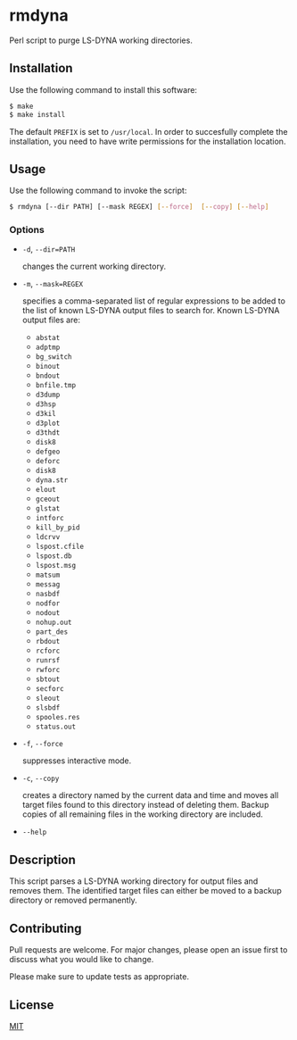 # rmdyna

Perl script to purge LS-DYNA working directories.

## Installation

Use the following command to install this software:

```bash
$ make
$ make install
```

The default `PREFIX` is set to `/usr/local`.  In order to succesfully complete the installation, you need to have write permissions for the installation location.

## Usage

Use the following command to invoke the script:

```bash
$ rmdyna [--dir PATH] [--mask REGEX] [--force]  [--copy] [--help]
```

### Options

+ `-d`, `--dir=PATH`

  changes the current working directory.

+ `-m`, `--mask=REGEX`

  specifies a comma-separated list of regular expressions to be added to the list of known LS-DYNA output files to search for.  Known LS-DYNA output files are:

  - `abstat`
  - `adptmp`
  - `bg_switch`
  - `binout`
  - `bndout`
  - `bnfile.tmp`
  - `d3dump`
  - `d3hsp`
  - `d3kil`
  - `d3plot`
  - `d3thdt`
  - `disk8`
  - `defgeo`
  - `deforc`
  - `disk8`
  - `dyna.str`
  - `elout`
  - `gceout`
  - `glstat`
  - `intforc`
  - `kill_by_pid`
  - `ldcrvv`
  - `lspost.cfile`
  - `lspost.db`
  - `lspost.msg`
  - `matsum`
  - `messag`
  - `nasbdf`
  - `nodfor`
  - `nodout`
  - `nohup.out`
  - `part_des`
  - `rbdout`
  - `rcforc`
  - `runrsf`
  - `rwforc`
  - `sbtout`
  - `secforc`
  - `sleout`
  - `slsbdf`
  - `spooles.res`
  - `status.out`

+ `-f`, `--force`

  suppresses interactive mode.  

+ `-c`, `--copy`

  creates a directory named by the current data and time and moves all target files found to this directory instead of deleting them.  Backup copies of all remaining files in the working directory are included.

+ `--help`

## Description

This script parses a LS-DYNA working directory for output files and removes them.  The identified target files can either be moved to a backup directory or removed permanently.

## Contributing

Pull requests are welcome. For major changes, please open an issue first to discuss what you would like to change.

Please make sure to update tests as appropriate.

## License

[MIT](https://choosealicense.com/licenses/mit/)
